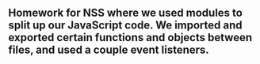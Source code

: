## Homework for NSS where we used modules to split up our JavaScript code.  We imported and exported certain functions and objects between files, and used a couple event listeners.
